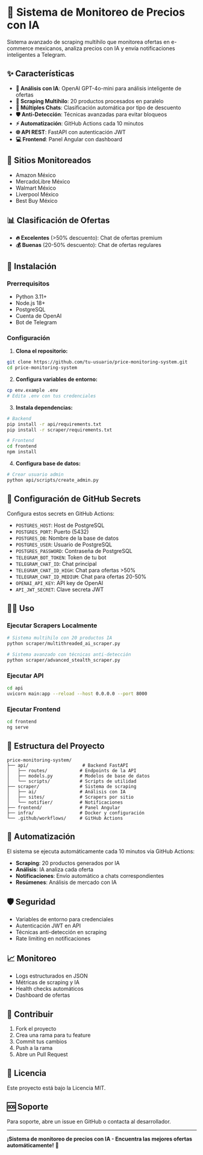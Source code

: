 # 🚀 Sistema de Monitoreo de Precios con IA

Sistema avanzado de scraping multihilo que monitorea ofertas en e-commerce mexicanos, analiza precios con IA y envía notificaciones inteligentes a Telegram.

## ✨ Características

- **🤖 Análisis con IA**: OpenAI GPT-4o-mini para análisis inteligente de ofertas
- **🧵 Scraping Multihilo**: 20 productos procesados en paralelo
- **📱 Múltiples Chats**: Clasificación automática por tipo de descuento
- **🛡️ Anti-Detección**: Técnicas avanzadas para evitar bloqueos
- **⚡ Automatización**: GitHub Actions cada 10 minutos
- **🌐 API REST**: FastAPI con autenticación JWT
- **💻 Frontend**: Panel Angular con dashboard

## 🎯 Sitios Monitoreados

- Amazon México
- MercadoLibre México
- Walmart México
- Liverpool México
- Best Buy México

## 📊 Clasificación de Ofertas

- **🔥 Excelentes** (>50% descuento): Chat de ofertas premium
- **💰 Buenas** (20-50% descuento): Chat de ofertas regulares

## 🚀 Instalación

### Prerrequisitos

- Python 3.11+
- Node.js 18+
- PostgreSQL
- Cuenta de OpenAI
- Bot de Telegram

### Configuración

1. **Clona el repositorio:**
```bash
git clone https://github.com/tu-usuario/price-monitoring-system.git
cd price-monitoring-system
```

2. **Configura variables de entorno:**
```bash
cp env.example .env
# Edita .env con tus credenciales
```

3. **Instala dependencias:**
```bash
# Backend
pip install -r api/requirements.txt
pip install -r scraper/requirements.txt

# Frontend
cd frontend
npm install
```

4. **Configura base de datos:**
```bash
# Crear usuario admin
python api/scripts/create_admin.py
```

## 🔧 Configuración de GitHub Secrets

Configura estos secrets en GitHub Actions:

- `POSTGRES_HOST`: Host de PostgreSQL
- `POSTGRES_PORT`: Puerto (5432)
- `POSTGRES_DB`: Nombre de la base de datos
- `POSTGRES_USER`: Usuario de PostgreSQL
- `POSTGRES_PASSWORD`: Contraseña de PostgreSQL
- `TELEGRAM_BOT_TOKEN`: Token de tu bot
- `TELEGRAM_CHAT_ID`: Chat principal
- `TELEGRAM_CHAT_ID_HIGH`: Chat para ofertas >50%
- `TELEGRAM_CHAT_ID_MEDIUM`: Chat para ofertas 20-50%
- `OPENAI_API_KEY`: API key de OpenAI
- `API_JWT_SECRET`: Clave secreta JWT

## 🏃‍♂️ Uso

### Ejecutar Scrapers Localmente

```bash
# Sistema multihilo con 20 productos IA
python scraper/multithreaded_ai_scraper.py

# Sistema avanzado con técnicas anti-detección
python scraper/advanced_stealth_scraper.py
```

### Ejecutar API

```bash
cd api
uvicorn main:app --reload --host 0.0.0.0 --port 8000
```

### Ejecutar Frontend

```bash
cd frontend
ng serve
```

## 📁 Estructura del Proyecto

```
price-monitoring-system/
├── api/                    # Backend FastAPI
│   ├── routes/            # Endpoints de la API
│   ├── models.py          # Modelos de base de datos
│   └── scripts/           # Scripts de utilidad
├── scraper/               # Sistema de scraping
│   ├── ai/                # Análisis con IA
│   ├── sites/             # Scrapers por sitio
│   └── notifier/          # Notificaciones
├── frontend/              # Panel Angular
├── infra/                 # Docker y configuración
└── .github/workflows/     # GitHub Actions
```

## 🔄 Automatización

El sistema se ejecuta automáticamente cada 10 minutos via GitHub Actions:

- **Scraping**: 20 productos generados por IA
- **Análisis**: IA analiza cada oferta
- **Notificaciones**: Envío automático a chats correspondientes
- **Resúmenes**: Análisis de mercado con IA

## 🛡️ Seguridad

- Variables de entorno para credenciales
- Autenticación JWT en API
- Técnicas anti-detección en scraping
- Rate limiting en notificaciones

## 📈 Monitoreo

- Logs estructurados en JSON
- Métricas de scraping y IA
- Health checks automáticos
- Dashboard de ofertas

## 🤝 Contribuir

1. Fork el proyecto
2. Crea una rama para tu feature
3. Commit tus cambios
4. Push a la rama
5. Abre un Pull Request

## 📄 Licencia

Este proyecto está bajo la Licencia MIT.

## 🆘 Soporte

Para soporte, abre un issue en GitHub o contacta al desarrollador.

---

**¡Sistema de monitoreo de precios con IA - Encuentra las mejores ofertas automáticamente!** 🎯